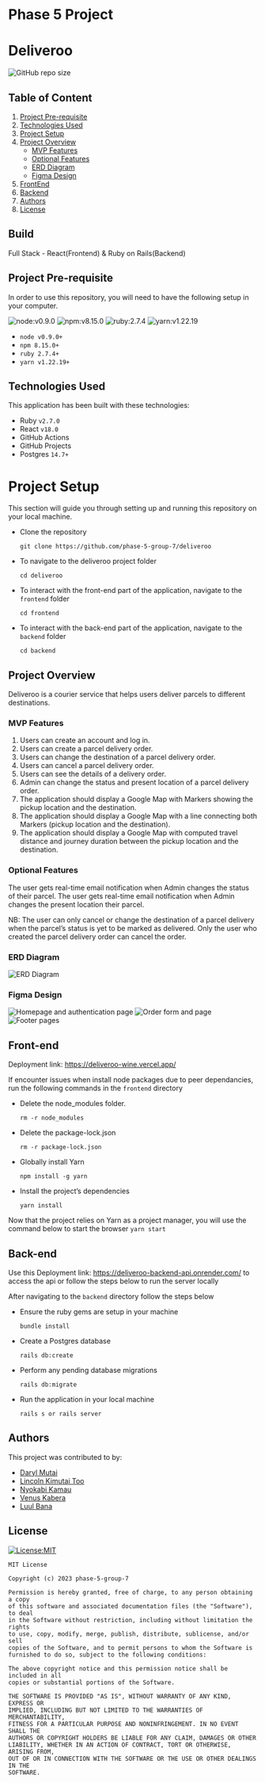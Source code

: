 # Phase 5 Project
# Deliveroo
![GitHub repo size](https://img.shields.io/github/repo-size/phase-5-group-7/deliveroo?color=violet)


## Table of Content
1. [Project Pre-requisite](#project-pre-requisite)
2. [Technologies Used](#technologies-used)
3. [Project Setup](#project-setup)
4. [Project Overview](#project-overview)
    - [MVP Features](#mvp-features)
    - [Optional Features](#optional-features)
    - [ERD Diagram](#erd-diagram)
    - [Figma Design](#figma-design)
5. [FrontEnd](#front-end)
6. [Backend](#back-end)
7. [Authors](#author)
8. [License](#license)

## Build
Full Stack - React(Frontend) & Ruby on Rails(Backend)


## Project Pre-requisite
In order to use this repository, you will need to have the following setup in your computer.

![node:v0.9.0](https://img.shields.io/badge/node-v0.9.0-blue.svg)
![npm:v8.15.0](https://img.shields.io/badge/npm-v8.15.0-blueviolet.svg)
![ruby:2.7.4](https://img.shields.io/badge/ruby-2.7.4-yellow.svg)
![yarn:v1.22.19](https://img.shields.io/badge/yarn-v1.22.19-important.svg)

* `node v0.9.0+`
* `npm 8.15.0+`
* `ruby 2.7.4+`
* `yarn v1.22.19+`

## Technologies Used
This application has been built with these technologies:
* Ruby `v2.7.0` 
* React `v18.0`
* GitHub Actions
* GitHub Projects
* Postgres `14.7+`

# Project Setup
This section will guide you through setting up and running this repository on your local machine.

* Clone the repository
    ```
    git clone https://github.com/phase-5-group-7/deliveroo
    ```
* To navigate to the deliveroo project folder
    ```
    cd deliveroo
    ```
* To interact with the front-end part of the application, navigate to the `frontend` folder
    ```
    cd frontend
    ```
* To interact with the back-end part of the application, navigate to the `backend` folder
    ```
    cd backend
    ```


## Project Overview
Deliveroo is a courier service that helps users deliver parcels to different destinations. 


### MVP Features
1. Users can create an account and log in.
2. Users can create a parcel delivery order.
3. Users can change the destination of a parcel delivery order.
4. Users can cancel a parcel delivery order.
5. Users can see the details of a delivery order.
6. Admin can change the status and present location of a parcel delivery order.
7. The application should display a Google Map with Markers showing the pickup location and the destination.
8. The application should display a Google Map with a line connecting both Markers (pickup location and the destination).
9. The application should display a Google Map with computed travel distance and journey duration between the pickup location and the destination.


### Optional Features
The user gets real-time email notification when Admin changes the status of their parcel.
The user gets real-time email notification when Admin changes the present location their parcel.

NB:
The user can only cancel or change the destination of a parcel delivery when the parcel’s status is yet to be marked as delivered.
Only the user who created the parcel delivery order can cancel the order.


### ERD Diagram
![ERD Diagram](images/ERD.png)


### Figma Design
![Homepage and authentication page](images/image-1.png)
![Order form and page](images/image-2.png)
![Footer pages](images/image-3.png)


## Front-end 
Deployment link: https://deliveroo-wine.vercel.app/

If encounter issues when install node packages due to peer dependancies, run the following commands in the `frontend` directory

* Delete the node_modules folder.
    ```
    rm -r node_modules
    ```
* Delete the package-lock.json
    ```
    rm -r package-lock.json
    ```
* Globally install Yarn
    ```
    npm install -g yarn
    ```
* Install the project’s dependencies
    ```
    yarn install
    ```
Now that the project relies on Yarn as a project manager, you will use the command below to start the browser
    ```
    yarn start
    ```

## Back-end
Use this Deployment link: https://deliveroo-backend-api.onrender.com/
to access the api or follow the steps below to run the server locally

After navigating to the `backend` directory follow the steps below
* Ensure the ruby gems are setup in your machine
    ```
    bundle install
    ```
* Create a Postgres database
    ```
    rails db:create
    ```
* Perform any pending database migrations
    ```
    rails db:migrate
    ```
* Run the application in your local machine
    ```
    rails s or rails server
    ```


## Authors
This project was contributed to by:
* [Daryl Mutai](https://github.com/Darylcosm0)
* [Lincoln Kimutai Too](https://github.com/LincKim)
* [Nyokabi Kamau](https://github.com/NyokabiKamau/)
* [Venus Kabera](https://github.com/venus714)
* [Luul Bana](https://github.com/LULAZ7)


## License
[![License:MIT](https://img.shields.io/badge/License-MIT-yellow.svg)](https://opensource.org/licenses/MIT)
```
MIT License

Copyright (c) 2023 phase-5-group-7

Permission is hereby granted, free of charge, to any person obtaining a copy
of this software and associated documentation files (the "Software"), to deal
in the Software without restriction, including without limitation the rights
to use, copy, modify, merge, publish, distribute, sublicense, and/or sell
copies of the Software, and to permit persons to whom the Software is
furnished to do so, subject to the following conditions:

The above copyright notice and this permission notice shall be included in all
copies or substantial portions of the Software.

THE SOFTWARE IS PROVIDED "AS IS", WITHOUT WARRANTY OF ANY KIND, EXPRESS OR
IMPLIED, INCLUDING BUT NOT LIMITED TO THE WARRANTIES OF MERCHANTABILITY,
FITNESS FOR A PARTICULAR PURPOSE AND NONINFRINGEMENT. IN NO EVENT SHALL THE
AUTHORS OR COPYRIGHT HOLDERS BE LIABLE FOR ANY CLAIM, DAMAGES OR OTHER
LIABILITY, WHETHER IN AN ACTION OF CONTRACT, TORT OR OTHERWISE, ARISING FROM,
OUT OF OR IN CONNECTION WITH THE SOFTWARE OR THE USE OR OTHER DEALINGS IN THE
SOFTWARE.
```

